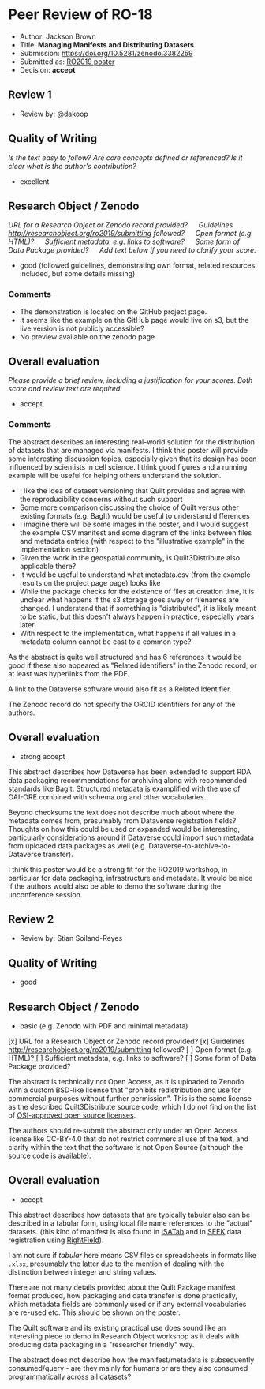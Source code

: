 # Peer Review of RO-18

* Author: Jackson Brown
* Title: **Managing Manifests and Distributing Datasets**
* Submission: <https://doi.org/10.5281/zenodo.3382259>
* Submitted as: [RO2019 poster](https://researchobject.github.io/ro2019/cfp)
* Decision:	**accept** 



## Review 1

* Review by: @dakoop

## Quality of Writing
_Is the text easy to follow? Are core concepts defined or referenced? 
Is it clear what is the author's contribution?_

* excellent

## Research Object / Zenodo

_URL for a Research Object or Zenodo record provided?
   Guidelines <http://researchobject.org/ro2019/submitting> followed?
   Open format (e.g. HTML)?
   Sufficient metadata, e.g. links to software?
   Some form of Data Package provided?
   Add text below if you need to clarify your score._

* good (followed guidelines, demonstrating own format, related resources included, but some details missing)

### Comments

* The demonstration is located on the GitHub project page.
* It seems like the example on the GitHub page would live on s3, but the live version is not publicly accessible?
* No preview available on the zenodo page

## Overall evaluation
_Please provide a brief review, including a justification for your scores. 
Both score and  review text are required._

* accept

### Comments

The abstract describes an interesting real-world solution for the distribution of datasets that are managed via manifests. I think this poster will provide some interesting discussion topics, especially given that its design has been influenced by scientists in cell science. I think good figures and a running example will be useful for helping others understand the solution.

* I like the idea of dataset versioning that Quilt provides and agree with the reproducibility concerns without such support
* Some more comparison discussing the choice of Quilt versus other existing formats (e.g. BagIt) would be useful to understand differences
* I imagine there will be some images in the poster, and I would suggest the example CSV manifest and some diagram of the links between files and metadata entries (with respect to the "illustrative example" in the Implementation section)
* Given the work in the geospatial community, is Quilt3Distribute also applicable there?
* It would be useful to understand what metadata.csv (from the example results on the project page page) looks like
* While the package checks for the existence of files at creation time, it is unclear what happens if the s3 storage goes away or filenames are changed. I understand that if something is "distributed", it is likely meant to be static, but this doesn't always happen in practice, especially years later.
* With respect to the implementation, what happens if all values in a metadata column cannot be cast to a common type?

As the abstract is quite well structured and has 6 references it would be good if these also appeared as "Related identifiers" in the Zenodo record, or at least was hyperlinks from the PDF.

A link to the Dataverse software would also fit as a Related Identifier.

The Zenodo record do not specify the ORCID identifiers for any of the authors.

## Overall evaluation

* strong accept

This abstract describes how Dataverse has been extended to support RDA data packaging recommendations for archiving along with recommended standards like BagIt. Structured metadata is examplified with the use of OAI-ORE combined with schema.org and other vocabularies.

Beyond checksums the text does not describe much about where the metadata comes from, presumably from Dataverse registration fields? Thoughts on how this could be used or expanded would be interesting, particularly considerations around if Dataverse could import such metadata from uploaded data packages as well (e.g. Dataverse-to-archive-to-Dataverse transfer).

I think this poster would be a strong fit for the RO2019 workshop, in particular for data packaging, infrastructure and metadata. It would be nice if the authors would also be able to demo the software during the unconference session.

## Review 2

* Review by: Stian Soiland-Reyes

## Quality of Writing
* good

## Research Object / Zenodo

* basic (e.g. Zenodo with PDF and minimal metadata)

[x] URL for a Research Object or Zenodo record provided?
[x] Guidelines <http://researchobject.org/ro2019/submitting> followed?
[ ] Open format (e.g. HTML)?
[ ] Sufficient metadata, e.g. links to software?
[ ] Some form of Data Package provided?


The abstract is technically not Open Access, as it is uploaded to Zenodo with a custom BSD-like license that "prohibits redistribution and use for commercial purposes without further permission". This is the same license as the described Quilt3Distribute source code, which I do not find on the list of [OSI-approved open source licenses](https://opensource.org/licenses/alphabetical).

The authors should re-submit the abstract only under an Open Access license like CC-BY-4.0 that do not restrict commercial use of the text, and clarify within the text that the software is not Open Source (although the source code is available).


## Overall evaluation

* accept

This abstract describes how datasets that are typically tabular also can be described in a tabular form, using local file name references to the "actual" datasets. (this kind of manifest is also found in [ISATab](https://isa-specs.readthedocs.io/en/latest/isatab.html) and in [SEEK](https://seek4science.org/) data registration using [RightField](https://rightfield.org.uk/)).

I am not sure if _tabular_ here means CSV files or spreadsheets in formats like `.xlsx`, presumably the latter due to the mention of dealing with the distinction between integer and string values.

There are not many details provided about the Quilt Package manifest format produced, how packaging and data transfer is done practically, which metadata fields are commonly used or if any external vocabularies are re-used etc. This should be shown on the poster.

The Quilt software and its existing practical use does sound like an interesting piece to demo in Research Object workshop as it deals with producing data packaging in a "researcher friendly" way. 

The abstract does not describe how the manifest/metadata is subsequently consumed/query - are they mainly for humans or are they also consumed programmatically across all datasets?
